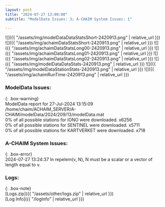 ```yaml
---
layout: post
title: "2024-07-27 13:00:00"
subtitle: "ModelData Issues: 3; A-CHAIM System Issues: 1"

---
```


![]({{ "/assets/img/modelDataDataStatsShort-2420913.png" | relative_url }})
![]({{ "/assets/img/achaimDataStatsShort-2420913.png" | relative_url }})
![]({{ "/assets/img/achaimDataStatsLong00-2420913.png" | relative_url }})
![]({{ "/assets/img/achaimDataStatsLong01-2420913.png" | relative_url }})
![]({{ "/assets/img/achaimDataStatsLong02-2420913.png" | relative_url }})
![]({{ "/assets/img/modelDataDataStats-2420913.png" | relative_url }})
![]({{ "/assets/img/modelDataStationStats-2420913.png" | relative_url }})
![]({{ "/assets/img/achaimRunTime-2420913.png" | relative_url }})


### ModelData Issues:  
  
{: .box-warning}  
 ModelData report for 27-Jul-2024 13:15:09   
 /home/chaim/ACHAIM_SERVER/A-CHAIM/modelData/2024/209/13/modelData.mat   
 0% of all possible stations for IONO were downloaded. x6256   
 0% of all possible stations for SENTINEL were downloaded. x5711   
 0% of all possible stations for KARTVERKET were downloaded. x718   
  
### A-CHAIM System Issues:  
  
{: .box-error}  
2024-07-27 13:24:37 In repelem(v, N), N must be a scalar or a vector of length equal to v.  

### Logs:  
  
{: .box-note}  
[Logs.zip]({{ "/assets/other/logs.zip" | relative_url }})  
[Log Info]({{ "/logInfo" | relative_url }})  
